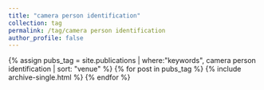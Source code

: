 ```yaml
---
title: "camera person identification"
collection: tag
permalink: /tag/camera person identification
author_profile: false
---
```

{% assign pubs_tag = site.publications | where:"keywords", camera person identification | sort: "venue" %}
{% for post in pubs_tag %}
  {% include archive-single.html %}
{% endfor %}